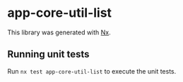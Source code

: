 # app-core-util-list

This library was generated with [Nx](https://nx.dev).

## Running unit tests

Run `nx test app-core-util-list` to execute the unit tests.
